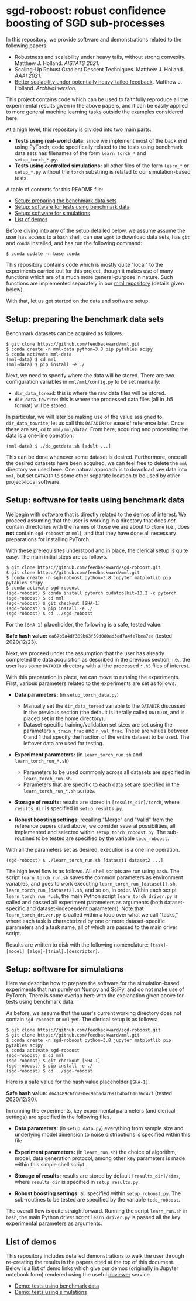# sgd-roboost: robust confidence boosting of SGD sub-processes

In this repository, we provide software and demonstrations related to the following papers:

- Robustness and scalability under heavy tails, without strong convexity. Matthew J. Holland. *AISTATS 2021*.
- Scaling-Up Robust Gradient Descent Techniques. Matthew J. Holland. *AAAI 2021*.
- <a href="https://arxiv.org/abs/2012.07346">Better scalability under potentially heavy-tailed feedback</a>. Matthew J. Holland. *Archival version*.

This project contains code which can be used to faithfully reproduce all the experimental results given in the above papers, and it can be easily applied to more general machine learning tasks outside the examples considered here.

At a high level, this repository is divided into two main parts:

- __Tests using real-world data:__ since we implement most of the back end using PyTorch, code specifically related to the tests using benchmark data sets has filenames of the form `learn_torch_*` and `setup_torch_*.py`.
- __Tests using controlled simulations:__ all other files of the form `learn_*` or `setup_*.py` without the `torch` substring is related to our simulation-based tests.

A table of contents for this README file:

- <a href="#data">Setup: preparing the benchmark data sets</a>
- <a href="#code_torch">Setup: software for tests using benchmark data</a>
- <a href="#code_sims">Setup: software for simulations</a>
- <a href="#demos">List of demos</a>

Before diving into any of the setup detailed below, we assume assume the user has access to a `bash` shell, can use `wget` to download data sets, has `git` and `conda` installed, and has run the following command:

```
$ conda update -n base conda
```

This repository contains code which is mostly quite "local" to the experiments carried out for this project, though it makes use of many functions which are of a much more general-purpose in nature. Such functions are implemented separately in our <a href="https://github.com/feedbackward/mml">mml repository</a> (details given below).

With that, let us get started on the data and software setup.


<a id="data"></a>
## Setup: preparing the benchmark data sets

Benchmark datasets can be acquired as follows.

```
$ git clone https://github.com/feedbackward/mml.git
$ conda create -n mml-data python=3.8 pip pytables scipy
$ conda activate mml-data
(mml-data) $ cd mml
(mml-data) $ pip install -e ./
```

Next, we need to specify where the data will be stored. There are two configuration variables in `mml/mml/config.py` to be set manually:

- `dir_data_toread`: this is where the raw data files will be stored.
- `dir_data_towrite`: this is where the processed data files (all in .h5 format) will be stored.

In particular, we will later be making use of the value assigned to `dir_data_towrite`; let us call this `DATADIR` for ease of reference later. Once these are set, `cd` to `mml/mml/data/`. From here, acquiring and processing the data is a one-line operation:

```
(mml-data) $ ./do_getdata.sh [adult ...]
```

This can be done whenever some dataset is desired. Furthermore, once all the desired datasets have been acquired, we can feel free to delete the `mml` directory we used here. One natural approach is to download raw data into `mml`, but set `DATADIR` to some other separate location to be used by other project-local software.


<a id="code_torch"></a>
## Setup: software for tests using benchmark data

We begin with software that is directly related to the demos of interest. We proceed assuming that the user is working in a directory that does *not* contain directories with the names of those we are about to `clone` (i.e., does __not__ contain `sgd-roboost` or `mml`), and that they have done all necessary preparations for installing PyTorch.

With these prerequisites understood and in place, the clerical setup is quite easy. The main initial steps are as follows.

```
$ git clone https://github.com/feedbackward/sgd-roboost.git
$ git clone https://github.com/feedbackward/mml.git
$ conda create -n sgd-roboost python=3.8 jupyter matplotlib pip pytables scipy
$ conda activate sgd-roboost
(sgd-roboost) $ conda install pytorch cudatoolkit=10.2 -c pytorch
(sgd-roboost) $ cd mml
(sgd-roboost) $ git checkout [SHA-1]
(sgd-roboost) $ pip install -e ./
(sgd-roboost) $ cd ../sgd-roboost
```

For the `[SHA-1]` placeholder, the following is a safe, tested value.

__Safe hash value:__ `ea67b5a4df389b63f59d080ad3ed7a4fe7bea7ee` (tested 2020/12/23).

Next, we proceed under the assumption that the user has already completed the data acquisition as described in the previous section, i.e., the user has some `DATADIR` directory with all the processed `*.h5` files of interest.

With this preparation in place, we can move to running the experiments. First, various parameters related to the experiments are set as follows.

- __Data parameters:__ (in `setup_torch_data.py`)
  - Manually set the `dir_data_toread` variable to the `DATADIR` discussed in the previous section  (the default is literally called `DATADIR`, and is placed set in the home directory).
  - Dataset-specific training/validation set sizes are set using the parameters `n_train_frac` and `n_val_frac`. These are values between 0 and 1 that specify the fraction of the entire dataset to be used. The leftover data are used for testing.

- __Experiment parameters:__ (in `learn_torch_run.sh` and `learn_torch_run_*.sh`)
  - Parameters to be used commonly across all datasets are specified in `learn_torch_run.sh`.
  - Parameters that are specific to each data set are specified in the `learn_torch_run_*.sh` scripts.
  
- __Storage of results:__ results are stored in `[results_dir]/torch`, where `results_dir` is specified in `setup_results.py`.

- __Robust boosting settings:__ recalling "Merge" and "Valid" from the reference papers cited above, we consider several possibilities, all implemented and selected within `setup_torch_roboost.py`. The sub-routines to be tested are specified by the variable `todo_roboost`.

With all the parameters set as desired, execution is a one line operation.

```
(sgd-roboost) $ ./learn_torch_run.sh [dataset1 dataset2 ...]
```

The high level flow is as follows. All shell scripts are run using `bash`. The script `learn_torch_run.sh` saves the common parameters as environment variables, and goes to work executing `learn_torch_run_[dataset1].sh`, `learn_torch_run_[dataset2].sh`, and so on, in order. Within each script `learn_torch_run_*.sh`, the main Python script `learn_torch_driver.py` is called and passed all experiment parameters as arguments (both dataset-specific and dataset-independent parameters). Note that `learn_torch_driver.py` is called within a loop over what we call "tasks," where each task is characterized by one or more dataset-specific parameters and a task name, all of which are passed to the main driver script.

Results are written to disk with the following nomenclature: `[task]-[model]_[algo]-[trial].[descriptor]`.


<a id="code_sims"></a>
## Setup: software for simulations

Here we describe how to prepare the software for the simulation-based experiments that run purely on Numpy and SciPy, and do not make use of PyTorch. There is some overlap here with the explanation given above for tests using benchmark data.

As before, we assume that the user's current working directory does not contain `sgd-roboost` or `mml` yet. The clerical setup is as follows:

```
$ git clone https://github.com/feedbackward/sgd-roboost.git
$ git clone https://github.com/feedbackward/mml.git
$ conda create -n sgd-roboost python=3.8 jupyter matplotlib pip pytables scipy
$ conda activate sgd-roboost
(sgd-roboost) $ cd mml
(sgd-roboost) $ git checkout [SHA-1]
(sgd-roboost) $ pip install -e ./
(sgd-roboost) $ cd ../sgd-roboost
```

Here is a safe value for the hash value placeholder `[SHA-1]`.

__Safe hash value:__ `d641489c6fd790ec9abada7691b4baf61676c47f` (tested 2020/12/30).

In running the experiments, key experimental parameters (and clerical settings) are specified in the following files.

- __Data parameters:__ (in `setup_data.py`) everything from sample size and underlying model dimension to noise distributions is specified within this file.

- __Experiment parameters:__ (in `learn_run.sh`) the choice of algorithm, model, data generation protocol, among other key parameters is made within this simple shell script.
  
- __Storage of results:__ results are stored by default `[results_dir]/sims`, where `results_dir` is specified in `setup_results.py`.

- __Robust boosting settings:__ all specified within `setup_roboost.py`. The sub-routines to be tested are specified by the variable `todo_roboost`.

The overall flow is quite straightforward. Running the script `learn_run.sh` in `bash`, the main Python driver script `learn_driver.py` is passed all the key experimental parameters as arguments.


<a id="demos"></a>
## List of demos

This repository includes detailed demonstrations to walk the user through re-creating the results in the papers cited at the top of this document. Below is a list of demo links which give our demos (originally in Jupyter notebook form) rendered using the useful <a href="https://github.com/jupyter/nbviewer">nbviewer</a> service.

- <a href="https://nbviewer.jupyter.org/github/feedbackward/sgd-roboost/blob/main/sgd-roboost/demo_torch.ipynb">Demo: tests using benchmark data</a>
- <a href="https://nbviewer.jupyter.org/github/feedbackward/sgd-roboost/blob/main/sgd-roboost/demo_sims.ipynb">Demo: tests using simulations</a>


